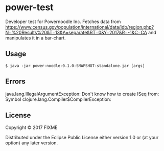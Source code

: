 # power-test

Developer test for Powernoodle Inc. Fetches data from https://www.census.gov/population/international/data/idb/region.php?N=%20Results%20&T=13&A=separate&RT=0&Y=2017&R=-1&C=CA and manipulates it in a bar-chart.

## Usage

    $ java -jar power-noodle-0.1.0-SNAPSHOT-standalone.jar [args]

## Errors
java.lang.IllegalArgumentException: Don't know how to create ISeq from: Symbol
clojure.lang.Compiler$CompilerException:

## License

Copyright © 2017 FIXME

Distributed under the Eclipse Public License either version 1.0 or (at
your option) any later version.
